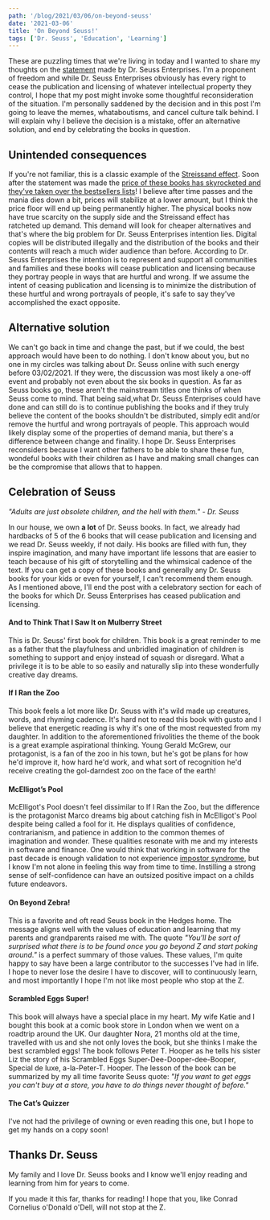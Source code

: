 ```yaml
---
path: '/blog/2021/03/06/on-beyond-seuss'
date: '2021-03-06'
title: 'On Beyond Seuss!'
tags: ['Dr. Seuss', 'Education', 'Learning']
---
```


These are puzzling times that we're living in today and I wanted to share my thoughts on the [statement](https://www.seussville.com/statement-from-dr-seuss-enterprises/) made by Dr. Seuss Enterprises. I'm a proponent of freedom and while Dr. Seuss Enterprises obviously has every right to cease the publication and licensing of whatever intellectual property they control, I hope that my post might invoke some thoughtful reconsideration of the situation. I'm personally saddened by the decision and in this post I'm going to leave the memes, whataboutisms, and cancel culture talk behind. I will explain why I believe the decision is a mistake, offer an alternative solution, and end by celebrating the books in question.

## Unintended consequences

If you're not familiar, this is a classic example of the [Streissand effect](https://en.wikipedia.org/wiki/Streisand_effect). Soon after the statement was made the [price of these books has skyrocketed and they've taken over the bestsellers lists](https://lite.cnn.com/en/article/h_19fac40d3577801e19c20fbb51ca565a)! I believe after time passes and the mania dies down a bit, prices will stabilize at a lower amount, but I think the price floor will end up being permanently higher. The physical books now have true scarcity on the supply side and the Streissand effect has ratcheted up demand. This demand will look for cheaper alternatives and that's where the big problem for Dr. Seuss Enterprises intention lies. Digital copies will be distributed illegally and the distribution of the books and their contents will reach a much wider audience than before. According to Dr. Seuss Enterprises the intention is to represent and support all communities and families and these books will cease publication and licensing because they portray people in ways that are hurtful and wrong. If we assume the intent of ceasing publication and licensing is to minimize the distribution of these hurtful and wrong portrayals of people, it's safe to say they've accomplished the exact opposite.

## Alternative solution

We can't go back in time and change the past, but if we could, the best approach would have been to do nothing. I don't know about you, but no one in my circles was talking about Dr. Seuss online with such energy before 03/02/2021. If they were, the discussion was most likely a one-off event and probably not even about the six books in question. As far as Seuss books go, these aren't the mainstream titles one thinks of when Seuss come to mind. That being said,what Dr. Seuss Enterprises could have done and can still do is to continue publishing the books and if they truly believe the content of the books shouldn't be distributed, simply edit and/or remove the hurtful and wrong portrayals of people. This approach would likely display some of the properties of demand mania, but there's a difference between change and finality. I hope Dr. Seuss Enterprises reconsiders because I want other fathers to be able to share these fun, wondeful books with their children as I have and making small changes can be the compromise that allows that to happen.

## Celebration of Seuss

_"Adults are just obsolete children, and the hell with them." - Dr. Seuss_

In our house, we own **a lot** of Dr. Seuss books. In fact, we already had hardbacks of 5 of the 6 books that will cease publication and licensing and we read Dr. Seuss weekly, if not daily. His books are filled with fun, they inspire imagination, and many have important life lessons that are easier to teach because of his gift of storytelling and the whimsical cadence of the text. If you can get a copy of these books and generally any Dr. Seuss books for your kids or even for yourself, I can't recommend them enough. As I mentioned above, I'll end the post with a celebratory section for each of the books for which Dr. Seuss Enterprises has ceased publication and licensing.

#### And to Think That I Saw It on Mulberry Street

This is Dr. Seuss' first book for children. This book is a great reminder to me as a father that the playfulness and unbridled imagination of children is something to support and enjoy instead of squash or disregard. What a privilege it is to be able to so easily and naturally slip into these wonderfully creative day dreams.

#### If I Ran the Zoo

This book feels a lot more like Dr. Seuss with it's wild made up creatures, words, and rhyming cadence. It's hard not to read this book with gusto and I believe that energetic reading is why it's one of the most requested from my daughter. In addition to the aforementioned frivolities the theme of the book is a great example aspirational thinking. Young Gerald McGrew, our protagonist, is a fan of the zoo in his town, but he's got be plans for how he'd improve it, how hard he'd work, and what sort of recognition he'd receive creating the gol-darndest zoo on the face of the earth!

#### McElligot’s Pool

McElligot's Pool doesn't feel dissimilar to If I Ran the Zoo, but the difference is the protagonist Marco dreams big about catching fish in McElligot's Pool despite being called a fool for it. He displays qualities of confidence, contrarianism, and patience in addition to the common themes of imagination and wonder. These qualities resonate with me and my interests in software and finance. One would think that working in software for the past decade is enough validation to not experience [impostor syndrome](https://en.wikipedia.org/wiki/Impostor_syndrome), but I know I'm not alone in feeling this way from time to time. Instilling a strong sense of self-confidence can have an outsized positive impact on a childs future endeavors.

#### On Beyond Zebra!

This is a favorite and oft read Seuss book in the Hedges home. The message aligns well with the values of education and learning that my parents and grandparents raised me with. The quote _"You'll be sort of surprised what there is to be found once you go beyond Z and start poking around."_ is a perfect summary of those values. These values, I'm quite happy to say have been a large contributor to the successes I've had in life. I hope to never lose the desire I have to discover, will to continuously learn, and most importantly I hope I'm not like most people who stop at the Z.

#### Scrambled Eggs Super!

This book will always have a special place in my heart. My wife Katie and I bought this book at a comic book store in London when we went on a roadtrip around the UK. Our daughter Nora, 21 months old at the time, travelled with us and she not only loves the book, but she thinks I make the best scrambled eggs! The book follows Peter T. Hooper as he tells his sister Liz the story of his Scrambled Eggs Super-Dee-Dooper-dee-Booper, Special de luxe, a-la-Peter-T. Hooper. The lesson of the book can be summarized by my all time favorite Seuss quote: _"If you want to get eggs you can't buy at a store, you have to do things never thought of before."_

#### The Cat’s Quizzer

I've not had the privilege of owning or even reading this one, but I hope to get my hands on a copy soon!

## Thanks Dr. Seuss

My family and I love Dr. Seuss books and I know we'll enjoy reading and learning from him for years to come.

If you made it this far, thanks for reading! I hope that you, like Conrad Cornelius o'Donald o'Dell, will not stop at the Z.

